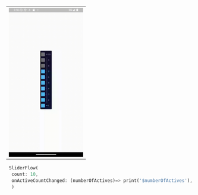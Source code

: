 

<table>
  <tr>
    <td><img src="https://github.com/thehelmsdeep/sliderflow/raw/ashkanparhizi/01.gif" alt="a" width="200"></td>
  </tr>
</table>



```dart
 SliderFlow(
  count: 10,
  onActiveCountChanged: (numberOfActives)=> print('$numberOfActives'),
  )
```


